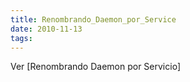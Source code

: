```yaml
---
title: Renombrando_Daemon_por_Service
date: 2010-11-13
tags:
---
```

Ver [Renombrando Daemon por Servicio]
